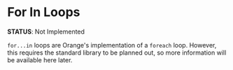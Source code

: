 # For In Loops
**STATUS**: Not Implemented

`for...in` loops are Orange's implementation of a `foreach` loop. However, this requires the standard library to be planned out, so more information will be available here later.